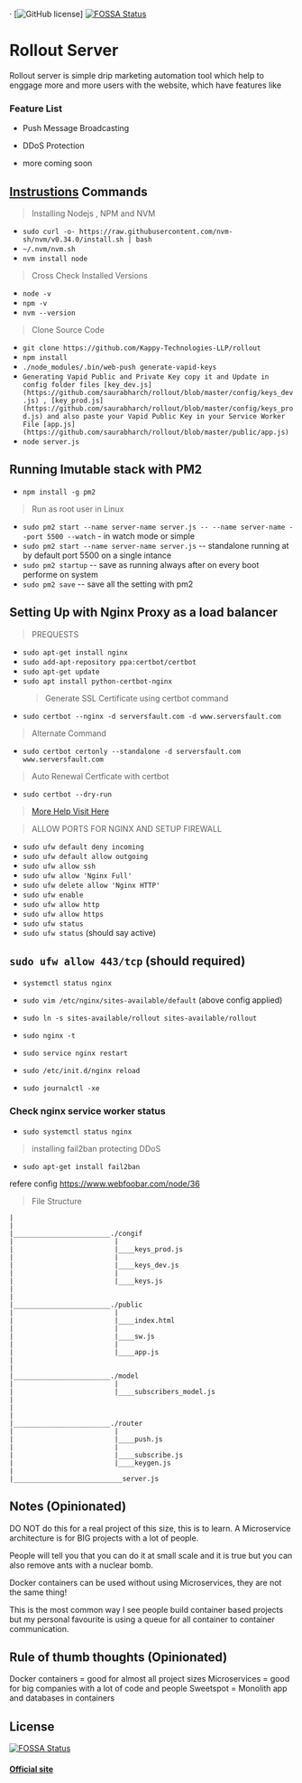 &middot; [![GitHub license](https://img.shields.io/badge/license-MIT-blue.svg)] [![FOSSA Status](https://app.fossa.io/api/projects/git%2Bgithub.com%2FKappy-Technologies-LLP%2Frollout.svg?type=shield)](https://app.fossa.io/projects/git%2Bgithub.com%2FKappy-Technologies-LLP%2Frollout?ref=badge_shield)

# Rollout Server

Rollout server is simple drip marketing automation tool which help to enggage more and more users with the website, which have features like

### Feature List

- Push Message Broadcasting
- DDoS Protection

- more coming soon

## [Instrustions](https://kappy-technologies-llp.github.io/rollout/) Commands

> Installing Nodejs , NPM and NVM

- `sudo curl -o- https://raw.githubusercontent.com/nvm-sh/nvm/v0.34.0/install.sh | bash`
- `~/.nvm/nvm.sh`
- `nvm install node`

> Cross Check Installed Versions

- `node -v`
- `npm -v`
- `nvm --version`

> Clone Source Code

- `git clone https://github.com/Kappy-Technologies-LLP/rollout`
- `npm install`
- `./node_modules/.bin/web-push generate-vapid-keys`
- `Generating Vapid Public and Private Key copy it and Update in config folder files [key_dev.js](https://github.com/saurabharch/rollout/blob/master/config/keys_dev.js) , [key_prod.js](https://github.com/saurabharch/rollout/blob/master/config/keys_prod.js) and also paste your Vapid Public Key in your Service Worker File [app.js](https://github.com/saurabharch/rollout/blob/master/public/app.js)`
- `node server.js`

## Running Imutable stack with PM2

- `npm install -g pm2`

> Run as root user in Linux

- `sudo pm2 start --name server-name server.js -- --name server-name --port 5500 --watch` - in watch mode or simple
- `sudo pm2 start --name server-name server.js` -- standalone running at by default port 5500 on a single intance
- `sudo pm2 startup` -- save as running always after on every boot performe on system
- `sudo pm2 save` -- save all the setting with pm2

## Setting Up with Nginx Proxy as a load balancer

> PREQUESTS

- `sudo apt-get install nginx`
- `sudo add-apt-repository ppa:certbot/certbot`
- `sudo apt-get update`
- `sudo apt install python-certbot-nginx`
  > Generate SSL Certificate using certbot command
- `sudo certbot --nginx -d serversfault.com -d www.serversfault.com`

> Alternate Command

- `sudo certbot certonly --standalone -d serversfault.com www.serversfault.com`

> Auto Renewal Certficate with certbot

- `sudo certbot --dry-run`

> [More Help Visit Here](https://gist.github.com/saurabharch/24c06cffe23989ff77da6f2b22bf6ddb)

> ALLOW PORTS FOR NGINX AND SETUP FIREWALL

- `sudo ufw default deny incoming`
- `sudo ufw default allow outgoing`
- `sudo ufw allow ssh`
- `sudo ufw allow 'Nginx Full'`
- `sudo ufw delete allow 'Nginx HTTP'`
- `sudo ufw enable`
- `sudo ufw allow http`
- `sudo ufw allow https`
- `sudo ufw status`
- `sudo ufw status` (should say active)

## `sudo ufw allow 443/tcp` (should required)

- `systemctl status nginx`
- `sudo vim /etc/nginx/sites-available/default` (above config applied)
- `sudo ln -s sites-available/rollout sites-available/rollout`
- `sudo nginx -t`
- `sudo service nginx restart`
- `sudo /etc/init.d/nginx reload`

- `sudo journalctl -xe`

### Check nginx service worker status

- `sudo systemctl status nginx`

> installing fail2ban protecting DDoS

- `sudo apt-get install fail2ban`

refere config https://www.webfoobar.com/node/36

> File Structure

```
|
|
|________________________./congif
|                         |
|                         |____keys_prod.js
|                         |
|                         |____keys_dev.js
|                         |
|                         |____keys.js
|
|
|________________________./public
|                         |
|                         |____index.html
|                         |
|                         |____sw.js
|                         |
|                         |____app.js
|
|
|________________________./model
|                         |
|                         |____subscribers_model.js
|
|
|
|________________________./router
|                         |
|                         |____push.js
|                         |
|                         |____subscribe.js
|                         |____keygen.js
|
|___________________________server.js

```

## Notes (Opinionated)

DO NOT do this for a real project of this size, this is to learn.
A Microservice architecture is for BIG projects with a lot of people.

People will tell you that you can do it at small scale and it is true
but you can also remove ants with a nuclear bomb.

Docker containers can be used without using Microservices, they are not the
same thing!

This is the most common way I see people build container based projects
but my personal favourite is using a queue for all container to container
communication.

## Rule of thumb thoughts (Opinionated)

Docker containers = good for almost all project sizes
Microservices = good for big companies with a lot of code and people
Sweetspot = Monolith app and databases in containers

## License

[![FOSSA Status](https://app.fossa.io/api/projects/git%2Bgithub.com%2FKappy-Technologies-LLP%2Frollout.svg?type=large)](https://app.fossa.io/projects/git%2Bgithub.com%2FKappy-Technologies-LLP%2Frollout?ref=badge_large)

#### [Official site](https://pushgeek.com)
